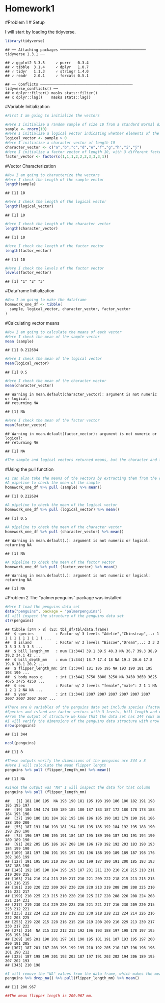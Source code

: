 Homework1
================

\#Problem 1 \# Setup

I will start by loading the tidyverse.

``` r
library(tidyverse)
```

    ## ── Attaching packages ─────────────────────────────────────── tidyverse 1.3.1 ──

    ## ✓ ggplot2 3.3.5     ✓ purrr   0.3.4
    ## ✓ tibble  3.1.4     ✓ dplyr   1.0.7
    ## ✓ tidyr   1.1.3     ✓ stringr 1.4.0
    ## ✓ readr   2.0.1     ✓ forcats 0.5.1

    ## ── Conflicts ────────────────────────────────────────── tidyverse_conflicts() ──
    ## x dplyr::filter() masks stats::filter()
    ## x dplyr::lag()    masks stats::lag()

\#Variable Initialization

``` r
#First I am going to initialize the vectors

#Here I initialize a random sample of size 10 from a standard Normal distribution
sample <- rnorm(10)
#Here I initialize a logical vector indicating whether elements of the sample are greater than 0
logical_vector <- sample > 0
#Here I initialize a character vector of length 10
character_vector <- c("a","b","c","d","e","f","g","h","i","j")
#Here I initialize a factor vector of length 10, with 3 different factor “levels”
factor_vector <- factor(c(1,1,1,2,2,2,3,3,3,1))
```

\#Vector Characterization

``` r
#Now I am going to characterize the vectors
#Here I check the length of the sample vector
length(sample) 
```

    ## [1] 10

``` r
#Here I check the length of the logical vector
length(logical_vector) 
```

    ## [1] 10

``` r
#Here I check the length of the character vector
length(character_vector) 
```

    ## [1] 10

``` r
#Here I check the length of the factor vector
length(factor_vector) 
```

    ## [1] 10

``` r
#Here I check the levels of the factor vector
levels(factor_vector) 
```

    ## [1] "1" "2" "3"

\#Dataframe Initialization

``` r
#Now I am going to make the dataframe
homework_one_df <- tibble(
  sample, logical_vector, character_vector, factor_vector
)
```

\#Calculating vector means

``` r
#Now I am going to calculate the means of each vector
#Here I check the mean of the sample vector
mean (sample) 
```

    ## [1] 0.212684

``` r
#Here I check the mean of the logical vector
mean(logical_vector) 
```

    ## [1] 0.5

``` r
#Here I check the mean of the character vector
mean(character_vector) 
```

    ## Warning in mean.default(character_vector): argument is not numeric or logical:
    ## returning NA

    ## [1] NA

``` r
#Here I check the mean of the factor vector
mean(factor_vector)
```

    ## Warning in mean.default(factor_vector): argument is not numeric or logical:
    ## returning NA

    ## [1] NA

``` r
#The sample and logical vectors returned means, but the character and factor vectors did not.
```

\#Using the pull function

``` r
#I can also take the means of the vectors by extracting them from the dataframe with the pull function
#A pipeline to check the mean of the sample
homework_one_df %>% pull (sample) %>% mean() 
```

    ## [1] 0.212684

``` r
#A pipeline to check the mean of the logical vector
homework_one_df %>% pull (logical_vector) %>% mean() 
```

    ## [1] 0.5

``` r
#A pipeline to check the mean of the character vector
homework_one_df %>% pull (character_vector) %>% mean()
```

    ## Warning in mean.default(.): argument is not numeric or logical: returning NA

    ## [1] NA

``` r
#A pipeline to check the mean of the factor vector
homework_one_df %>% pull (factor_vector) %>% mean() 
```

    ## Warning in mean.default(.): argument is not numeric or logical: returning NA

    ## [1] NA

\#Problem 2 The “palmerpenguins” package was installed

``` r
#Here I load the penguins data set
data("penguins", package = "palmerpenguins")
#I will inspect the structure of the penguins data set
str(penguins)
```

    ## tibble [344 × 8] (S3: tbl_df/tbl/data.frame)
    ##  $ species          : Factor w/ 3 levels "Adelie","Chinstrap",..: 1 1 1 1 1 1 1 1 1 1 ...
    ##  $ island           : Factor w/ 3 levels "Biscoe","Dream",..: 3 3 3 3 3 3 3 3 3 3 ...
    ##  $ bill_length_mm   : num [1:344] 39.1 39.5 40.3 NA 36.7 39.3 38.9 39.2 34.1 42 ...
    ##  $ bill_depth_mm    : num [1:344] 18.7 17.4 18 NA 19.3 20.6 17.8 19.6 18.1 20.2 ...
    ##  $ flipper_length_mm: int [1:344] 181 186 195 NA 193 190 181 195 193 190 ...
    ##  $ body_mass_g      : int [1:344] 3750 3800 3250 NA 3450 3650 3625 4675 3475 4250 ...
    ##  $ sex              : Factor w/ 2 levels "female","male": 2 1 1 NA 1 2 1 2 NA NA ...
    ##  $ year             : int [1:344] 2007 2007 2007 2007 2007 2007 2007 2007 2007 2007 ...

``` r
#There are 8 variables of the penguins data set include species (factor vector with 3 levels), island (factor vector with 3 levels), bill length (mm), bill depth (mm), flipper length (mm), body mass (g), sex and year. 
#Species and island are factor vectors with 3 levels, bill length and depth are numeric vectors, flipper length and body mass are integer vectors, sex is a factor vector with 2 levels, and year is an integer vector.
#From the output of structure we know that the data set has 344 rows and 8 columns.
#I will verify the dimensions of the penguins data structure with nrow and ncol functions.
nrow(penguins)
```

    ## [1] 344

``` r
ncol(penguins)
```

    ## [1] 8

``` r
#These outputs verify the dimensions of the penguins are 344 x 8
#Here I will calculate the mean flipper length
penguins %>% pull (flipper_length_mm) %>% mean()
```

    ## [1] NA

``` r
#Since the output was "NA" I will inspect the data for that column
penguins %>% pull (flipper_length_mm)
```

    ##   [1] 181 186 195  NA 193 190 181 195 193 190 186 180 182 191 198 185 195 197
    ##  [19] 184 194 174 180 189 185 180 187 183 187 172 180 178 178 188 184 195 196
    ##  [37] 190 180 181 184 182 195 186 196 185 190 182 179 190 191 186 188 190 200
    ##  [55] 187 191 186 193 181 194 185 195 185 192 184 192 195 188 190 198 190 190
    ##  [73] 196 197 190 195 191 184 187 195 189 196 187 193 191 194 190 189 189 190
    ##  [91] 202 205 185 186 187 208 190 196 178 192 192 203 183 190 193 184 199 190
    ## [109] 181 197 198 191 193 197 191 196 188 199 189 189 187 198 176 202 186 199
    ## [127] 191 195 191 210 190 197 193 199 187 190 191 200 185 193 193 187 188 190
    ## [145] 192 185 190 184 195 193 187 201 211 230 210 218 215 210 211 219 209 215
    ## [163] 214 216 214 213 210 217 210 221 209 222 218 215 213 215 215 215 216 215
    ## [181] 210 220 222 209 207 230 220 220 213 219 208 208 208 225 210 216 222 217
    ## [199] 210 225 213 215 210 220 210 225 217 220 208 220 208 224 208 221 214 231
    ## [217] 219 230 214 229 220 223 216 221 221 217 216 230 209 220 215 223 212 221
    ## [235] 212 224 212 228 218 218 212 230 218 228 212 224 214 226 216 222 203 225
    ## [253] 219 228 215 228 216 215 210 219 208 209 216 229 213 230 217 230 217 222
    ## [271] 214  NA 215 222 212 213 192 196 193 188 197 198 178 197 195 198 193 194
    ## [289] 185 201 190 201 197 181 190 195 181 191 187 193 195 197 200 200 191 205
    ## [307] 187 201 187 203 195 199 195 210 192 205 210 187 196 196 196 201 190 212
    ## [325] 187 198 199 201 193 203 187 197 191 203 202 194 206 189 195 207 202 193
    ## [343] 210 198

``` r
#I will remove the "NA" values from the data frame, which makes the mean function unable to calculate a numeric output. Then, I will calculate the mean of the remaining values in the flipper length column.
penguins %>% drop_na() %>% pull(flipper_length_mm) %>% mean()
```

    ## [1] 200.967

``` r
##The mean flipper length is 200.967 mm.
```
